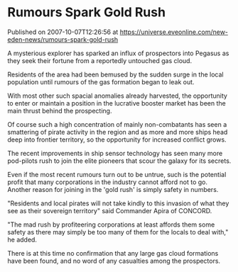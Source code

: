 # Rumours Spark Gold Rush
Published on 2007-10-07T12:26:56 at https://universe.eveonline.com/new-eden-news/rumours-spark-gold-rush

A mysterious explorer has sparked an influx of prospectors into Pegasus as they seek their fortune from a reportedly untouched gas cloud. 

Residents of the area had been bemused by the sudden surge in the local population until rumours of the gas formation began to leak out. 

With most other such spacial anomalies already harvested, the opportunity to enter or maintain a position in the lucrative booster market has been the main thrust behind the prospecting. 

Of course such a high concentration of mainly non-combatants has seen a smattering of pirate activity in the region and as more and more ships head deep into frontier territory, so the opportunity for increased conflict grows. 

The recent improvements in ship sensor technology has seen many more pod-pilots rush to join the elite pioneers that scour the galaxy for its secrets. 

Even if the most recent rumours turn out to be untrue, such is the potential profit that many corporations in the industry cannot afford not to go. Another reason for joining in the 'gold rush' is simply safety in numbers. 

"Residents and local pirates will not take kindly to this invasion of what they see as their sovereign territory" said Commander Apira of CONCORD. 

"The mad rush by profiteering corporations at least affords them some safety as there may simply be too many of them for the locals to deal with," he added. 

There is at this time no confirmation that any large gas cloud formations have been found, and no word of any casualties among the prospectors.
